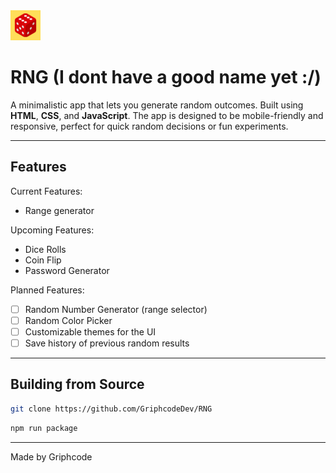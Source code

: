 <img src="/src/appicon/icon48.png" alt="RNG">

# RNG (I dont have a good name yet :/)

A minimalistic app that lets you generate random outcomes. Built using **HTML**, **CSS**, and **JavaScript**. The app is designed to be mobile-friendly and responsive, perfect for quick random decisions or fun experiments.

---

## Features

Current Features:

- Range generator

Upcoming Features:

- Dice Rolls  
- Coin Flip  
- Password Generator  

Planned Features:  

- [ ] Random Number Generator (range selector)  
- [ ] Random Color Picker  
- [ ] Customizable themes for the UI  
- [ ] Save history of previous random results  

---

## Building from Source

```sh
git clone https://github.com/GriphcodeDev/RNG
```

```sh
npm run package
```

---

Made by Griphcode 

